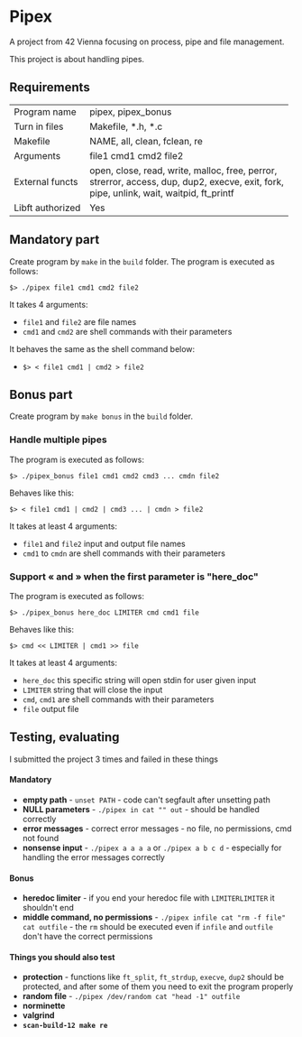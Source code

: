
# Pipex

A project from 42 Vienna focusing on process, pipe and file management.

This project is about handling pipes.
## Requirements
|||
|----------|----------|
|Program name | pipex, pipex_bonus|
| Turn in files | Makefile, *.h, *.c |
|Makefile | NAME, all, clean, fclean, re |
|Arguments | file1 cmd1 cmd2 file2 |
|External functs | open, close, read, write, malloc, free, perror, <br>strerror, access, dup, dup2, execve, exit, fork,<br>pipe, unlink, wait, waitpid, ft_printf |
|Libft authorized | Yes


## Mandatory part

Create program by `make` in the `build` folder.
The program is executed as follows:

`$> ./pipex file1 cmd1 cmd2 file2`

It takes 4 arguments:
- `file1` and `file2` are file names
- `cmd1` and `cmd2` are shell commands with their parameters

It behaves the same as the shell command below:

- `$> < file1 cmd1 | cmd2 > file2`


## Bonus part

Create program by `make bonus` in the `build` folder.
### Handle multiple pipes
The program is executed as follows:

`$> ./pipex_bonus file1 cmd1 cmd2 cmd3 ... cmdn file2`

Behaves like this:

`$> < file1 cmd1 | cmd2 | cmd3 ... | cmdn > file2`

It takes at least 4 arguments:
- `file1` and `file2` input and output file names
- `cmd1` to `cmdn` are shell commands with their parameters


### Support « and » when the first parameter is "here_doc"
The program is executed as follows:

`$> ./pipex_bonus here_doc LIMITER cmd cmd1 file`

Behaves like this:

`$> cmd << LIMITER | cmd1 >> file`


It takes at least 4 arguments:
- `here_doc` this specific string will open stdin for user given input
- `LIMITER` string that will close the input
- `cmd`, `cmd1` are shell commands with their parameters
- `file` output file

## Testing, evaluating
I submitted the project 3 times and failed in these things
#### Mandatory
- **empty path** - `unset PATH` - code can't segfault after unsetting path
- **NULL parameters** - `./pipex in cat "" out` - should be handled correctly
- **error messages** - correct error messages - no file, no permissions, cmd not found
- **nonsense input** - `./pipex a a a a` or `./pipex a b c d` - especially for handling the error messages correctly
#### Bonus
- **heredoc limiter** - if you end your heredoc file with `LIMITERLIMITER` it shouldn't end
- **middle command, no permissions** - `./pipex infile cat "rm -f file" cat outfile` - the `rm` should be executed even if `infile` and `outfile` don't have the correct permissions
#### Things you should also test
- **protection** - functions like `ft_split`, `ft_strdup`, `execve`, `dup2` should be protected, and after some of them you need to exit the program properly
- **random file** - `./pipex /dev/random cat "head -1" outfile`
- **norminette**
- **valgrind**
- **`scan-build-12 make re`**
